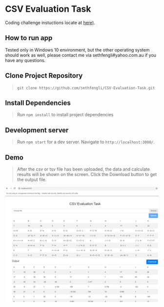 # CSV Evaluation Task

Coding challenge instuctions locate at [here)](https://github.com/sethfengli/CSV-Evaluation-Task/blob/master/CSV-Evaluation-Task.pdf).

## How to run app

Tested only in Windows 10 environment, but the other operating system should work as well, please contact me via sethfengli#yahoo.com.au if you have any questions.


## Clone Project Repository

> `git clone https://github.com/sethfengli/CSV-Evaluation-Task.git`


## Install Dependencies

> Run `npm install` to install project dependencies

## Development server

> Run `npm start` for a dev server. Navigate to `http://localhost:3000/`.


## Demo

> After the csv or tsv file has been uploaded, the data and calculate results will be shown on the screen. Click the Download button to get the output file.

![Sample](https://github.com/sethfengli/CSV-Evaluation-Task/blob/master/Sample.JPG?raw=true)


